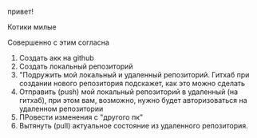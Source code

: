 привет!

Котики милые

Совершенно с этим согласна


1. Создать акк на github
2. Создать локальный репозиторий
3. "Подружить мой локальный и удаленный репозиторий. Гитхаб при создании  нового репозитория подскажет, как это можно сделать
4. Отправить (push) мой локальный репозиторий в удаленный (на гитхаб), при этом вам, возможно, нужно будет авторизоваться на удаленном репозитории
5. ПРовести изменения с "другого пк"
6. Вытянуть (pull) актуальное состояние из удаленного репозитория.